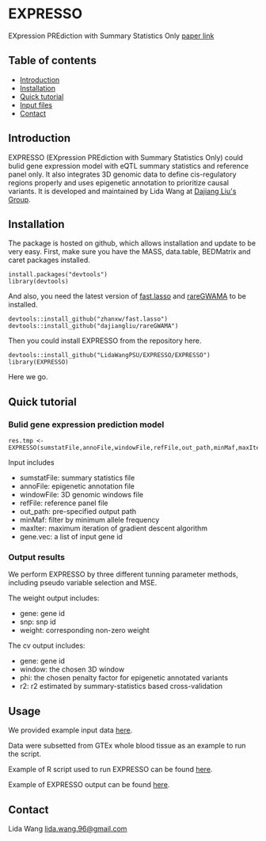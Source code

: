 # EXPRESSO
EXpression PREdiction with Summary Statistics Only 
[paper link](https://www.nature.com/articles/s41467-024-48143-1)

## Table of contents
* [Introduction](#Introduction)
* [Installation](#Installation)
* [Quick tutorial](#Quick_tutorial)
* [Input files](#Input_files)
* [Contact](#Contact)

## Introduction
EXPRESSO (EXpression PREdiction with Summary Statistics Only) could bulid gene expression model with eQTL summary statistics and reference panel only. It also integrates 3D genomic data to define cis-regulatory regions properly and uses epigenetic annotation to prioritize causal variants. It is developed and maintained by Lida Wang at [Dajiang Liu's Group](https://dajiangliu.blog).

## Installation
The package is hosted on github, which allows installation and update to be very easy. First, make sure you have the MASS, data.table, BEDMatrix and caret packages installed.

```
install.packages("devtools")
library(devtools)
```
And also, you need the latest version of [fast.lasso](https://github.com/zhanxw/fast.lasso) and [rareGWAMA](https://github.com/dajiangliu/rareGWAMA) to be installed.

```
devtools::install_github("zhanxw/fast.lasso")
devtools::install_github("dajiangliu/rareGWAMA")
```
Then you could install EXPRESSO from the repository here.

```
devtools::install_github("LidaWangPSU/EXPRESSO/EXPRESSO")
library(EXPRESSO)
```
Here we go.

## Quick tutorial
### Bulid gene expression prediction model
```
res.tmp <- EXPRESSO(sumstatFile,annoFile,windowFile,refFile,out_path,minMaf,maxIter,gene.vec,append=F)
```
Input includes
* sumstatFile: summary statistics file
* annoFile: epigenetic annotation file 
* windowFile: 3D genomic windows file
* refFile: reference panel file 
* out_path: pre-specified output path
* minMaf: filter by minimum allele frequency
* maxIter: maximum iteration of gradient descent algorithm
* gene.vec: a list of input gene id

### Output results
We perform EXPRESSO by three different tunning parameter methods, including pseudo variable selection and MSE.

The weight output includes:
* gene: gene id
* snp: snp id
* weight: corresponding non-zero weight

The cv output includes:
* gene: gene id
* window: the chosen 3D window
* phi: the chosen penalty factor for epigenetic annotated variants
* r2: r2 estimated by summary-statistics based cross-validation


## Usage
We provided example input data [here](https://github.com/LidaWangPSU/EXPRESSO/tree/main/example_data).

Data were subsetted from GTEx whole blood tissue as an example to run the script.

Example of R script used to run EXPRESSO can be found [here](https://github.com/LidaWangPSU/EXPRESSO/blob/main/example_data/example.code.R).

Example of EXPRESSO output can be found [here](https://github.com/LidaWangPSU/EXPRESSO/tree/main/example_data/output).


## Contact
Lida Wang [lida.wang.96@gmail.com](lida.wang.96@gmail.com)

